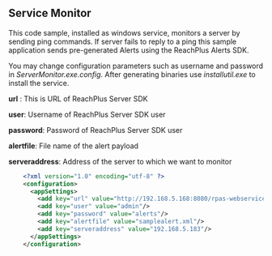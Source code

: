 Service Monitor
---------------
This code sample, installed as windows service, monitors a server by sending ping commands. If server fails to reply to a ping this sample application sends pre-generated Alerts using the ReachPlus Alerts SDK.

You may change configuration parameters such as username and  password in *ServerMonitor.exe.config*.  After generating binaries use *installutil.exe* to install the service.

**url** : This is URL of ReachPlus Server SDK

**user**: Username of ReachPlus Server SDK user

**password**: Password of ReachPlus Server SDK user

**alertfile**: File name of the alert payload

**serveraddress**: Address of the server to which we want to monitor


```xml
    <?xml version="1.0" encoding="utf-8" ?>
    <configuration>
      <appSettings>
        <add key="url" value="http://192.168.5.168:8080/rpas-webservices/jobs"/>
        <add key="user" value="admin"/>
        <add key="password" value="alerts"/>
        <add key="alertfile" value="samplealert.xml"/>
        <add key="serveraddress" value="192.168.5.183"/>
      </appSettings>
    </configuration>
```


